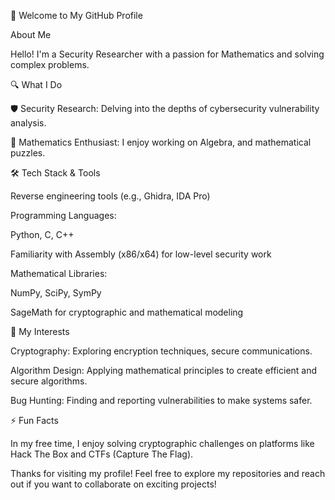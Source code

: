 👋 Welcome to My GitHub Profile

About Me

Hello! I'm a Security Researcher with a passion for Mathematics and solving complex problems.

🔍 What I Do

🛡️ Security Research: Delving into the depths of cybersecurity vulnerability analysis.

🔢 Mathematics Enthusiast: I enjoy working on Algebra, and mathematical puzzles.

🛠️ Tech Stack & Tools

Reverse engineering tools (e.g., Ghidra, IDA Pro)

Programming Languages:

Python, C, C++

Familiarity with Assembly (x86/x64) for low-level security work

Mathematical Libraries:

NumPy, SciPy, SymPy

SageMath for cryptographic and mathematical modeling

🌟 My Interests

Cryptography: Exploring encryption techniques, secure communications.

Algorithm Design: Applying mathematical principles to create efficient and secure algorithms.

Bug Hunting: Finding and reporting vulnerabilities to make systems safer.

⚡ Fun Facts

In my free time, I enjoy solving cryptographic challenges on platforms like Hack The Box and CTFs (Capture The Flag).

Thanks for visiting my profile! Feel free to explore my repositories and reach out if you want to collaborate on exciting projects!

